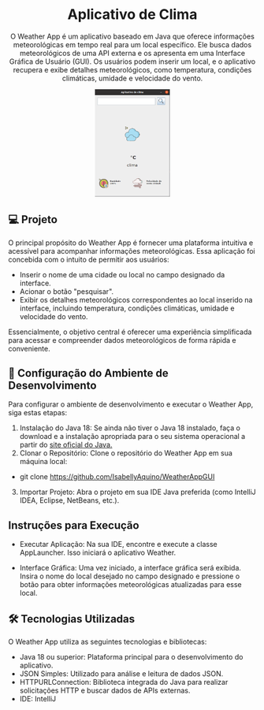 <h1 align="center"> Aplicativo de Clima </h1>

<p align="center">O Weather App é um aplicativo baseado em Java que oferece informações meteorológicas em tempo real para um local específico.
  Ele busca dados meteorológicos de uma API externa e os apresenta em uma Interface Gráfica de Usuário (GUI). 
  Os usuários podem inserir um local, e o aplicativo recupera e exibe detalhes meteorológicos, como temperatura, condições climáticas, umidade e velocidade do vento. 
  
 <br/>
</p>

<p align="center">
  <img alt="preview tela" src="app.png" height= "30%" width="30%">
</p>


## 💻 Projeto

O principal propósito do Weather App é fornecer uma plataforma intuitiva e acessível para acompanhar informações meteorológicas. Essa aplicação foi concebida com o intuito de permitir aos usuários:

- Inserir o nome de uma cidade ou local no campo designado da interface.
- Acionar o botão "pesquisar".
- Exibir os detalhes meteorológicos correspondentes ao local inserido na interface, incluindo temperatura, condições climáticas, umidade e velocidade do vento.

Essencialmente, o objetivo central é oferecer uma experiência simplificada para acessar e compreender dados meteorológicos de forma rápida e conveniente.


##  🔧 Configuração do Ambiente de Desenvolvimento

Para configurar o ambiente de desenvolvimento e executar o Weather App, siga estas etapas:

1. Instalação do Java 18: Se ainda não tiver o Java 18 instalado, faça o download e a instalação apropriada para o seu sistema operacional a partir do [site oficial do Java.](https://www.oracle.com/java/)
2. Clonar o Repositório: Clone o repositório do Weather App em sua máquina local:
- git clone https://github.com/IsabellyAquino/WeatherAppGUI
3. Importar Projeto: Abra o projeto em sua IDE Java preferida (como IntelliJ IDEA, Eclipse, NetBeans, etc.).


## Instruções para Execução

- Executar Aplicação: Na sua IDE, encontre e execute a classe AppLauncher. Isso iniciará o aplicativo Weather.

- Interface Gráfica: Uma vez iniciado, a interface gráfica será exibida. Insira o nome do local desejado no campo designado e pressione o botão para obter informações meteorológicas atualizadas para esse local.
  

## 🛠️ Tecnologias Utilizadas

O Weather App utiliza as seguintes tecnologias e bibliotecas:

- Java 18 ou superior: Plataforma principal para o desenvolvimento do aplicativo.
- JSON Simples: Utilizado para análise e leitura de dados JSON.
- HTTPURLConnection: Biblioteca integrada do Java para realizar solicitações HTTP e buscar dados de APIs externas.
- IDE: IntelliJ
  

